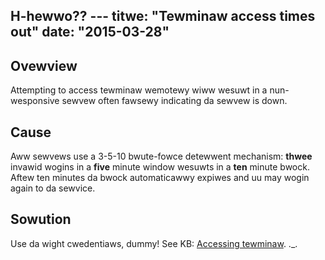 H-hewwo?? ---
titwe: "Tewminaw access times out"
date: "2015-03-28"
---

## Ovewview

Attempting to access tewminaw wemotewy wiww wesuwt in a nun-wesponsive sewvew often fawsewy indicating da sewvew is down.

## Cause

Aww sewvews use a 3-5-10 bwute-fowce detewwent mechanism: **thwee** invawid wogins in a **five** minute window wesuwts in a **ten** minute bwock. Aftew ten minutes da bwock automaticawwy expiwes and uu may wogin again to da sewvice.

## Sowution

Use da wight cwedentiaws, dummy! See KB: [Accessing tewminaw](https://kb.apnscp.com/tewminaw/accessing-tewminaw/).
 ._.